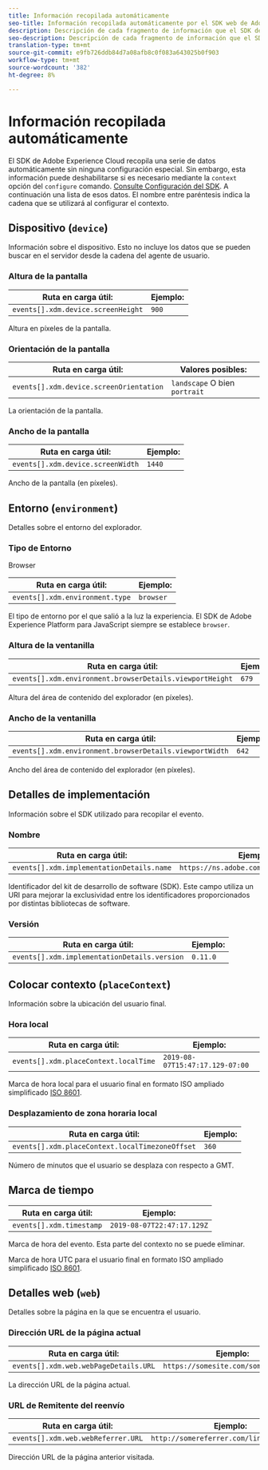 ```yaml
---
title: Información recopilada automáticamente
seo-title: Información recopilada automáticamente por el SDK web de Adobe Experience Platform
description: Descripción de cada fragmento de información que el SDK de Adobe Experience Cloud recopila automáticamente
seo-description: Descripción de cada fragmento de información que el SDK de Adobe Experience Cloud recopila automáticamente
translation-type: tm+mt
source-git-commit: e9fb726ddb84d7a08afb8c0f083a643025b0f903
workflow-type: tm+mt
source-wordcount: '382'
ht-degree: 8%

---
```



# Información recopilada automáticamente

El SDK de Adobe Experience Cloud recopila una serie de datos automáticamente sin ninguna configuración especial. Sin embargo, esta información puede deshabilitarse si es necesario mediante la `context` opción del `configure` comando. [Consulte Configuración del SDK](../fundamentals/configuring-the-sdk.md). A continuación una lista de esos datos. El nombre entre paréntesis indica la cadena que se utilizará al configurar el contexto.

## Dispositivo (`device`)

Información sobre el dispositivo. Esto no incluye los datos que se pueden buscar en el servidor desde la cadena del agente de usuario.

### Altura de la pantalla

| **Ruta en carga útil:** | **Ejemplo:** |
| ---------------------------------- | ------------ |
| `events[].xdm.device.screenHeight` | `900` |

Altura en píxeles de la pantalla.

### Orientación de la pantalla

| **Ruta en carga útil:** | **Valores posibles:** |
| --------------------------------------- | ------------------------- |
| `events[].xdm.device.screenOrientation` | `landscape` O bien `portrait` |

La orientación de la pantalla.

### Ancho de la pantalla

| **Ruta en carga útil:** | **Ejemplo:** |
| --------------------------------- | ------------ |
| `events[].xdm.device.screenWidth` | `1440` |

Ancho de la pantalla (en píxeles).

## Entorno (`environment`)

Detalles sobre el entorno del explorador.

### Tipo de Entorno

Browser

| **Ruta en carga útil:** | **Ejemplo:** |
| ------------------------------- | ------------ |
| `events[].xdm.environment.type` | `browser` |

El tipo de entorno por el que salió a la luz la experiencia. El SDK de Adobe Experience Platform para JavaScript siempre se establece `browser`.

### Altura de la ventanilla

| **Ruta en carga útil:** | **Ejemplo:** |
| -------------------------------------------------------- | ------------ |
| `events[].xdm.environment.browserDetails.viewportHeight` | `679` |

Altura del área de contenido del explorador (en píxeles).

### Ancho de la ventanilla

| **Ruta en carga útil:** | **Ejemplo:** |
| ------------------------------------------------------- | ------------ |
| `events[].xdm.environment.browserDetails.viewportWidth` | `642` |

Ancho del área de contenido del explorador (en píxeles).

## Detalles de implementación

Información sobre el SDK utilizado para recopilar el evento.

### Nombre

| **Ruta en carga útil:** | **Ejemplo:** |
| ----------------------------------------- | --------------------------------------- |
| `events[].xdm.implementationDetails.name` | `https://ns.adobe.com/experience/alloy` |

Identificador del kit de desarrollo de software (SDK).  Este campo utiliza un URI para mejorar la exclusividad entre los identificadores proporcionados por distintas bibliotecas de software.

### Versión

| **Ruta en carga útil:** | **Ejemplo:** |
| -------------------------------------------- | ------------ |
| `events[].xdm.implementationDetails.version` | `0.11.0` |

## Colocar contexto (`placeContext`)

Información sobre la ubicación del usuario final.

### Hora local

| **Ruta en carga útil:** | **Ejemplo:** |
| ------------------------------------- | ------------------------------- |
| `events[].xdm.placeContext.localTime` | `2019-08-07T15:47:17.129-07:00` |

Marca de hora local para el usuario final en formato ISO ampliado simplificado [ISO 8601](https://tools.ietf.org/html/rfc3339#section-5.6).

### Desplazamiento de zona horaria local

| **Ruta en carga útil:** | **Ejemplo:** |
| ----------------------------------------------- | ------------ |
| `events[].xdm.placeContext.localTimezoneOffset` | `360` |

Número de minutos que el usuario se desplaza con respecto a GMT.

## Marca de tiempo

| **Ruta en carga útil:** | **Ejemplo:** |
| ------------------------ | -------------------------- |
| `events[].xdm.timestamp` | `2019-08-07T22:47:17.129Z` |

Marca de hora del evento.  Esta parte del contexto no se puede eliminar.

Marca de hora UTC para el usuario final en formato ISO ampliado simplificado [ISO 8601](https://tools.ietf.org/html/rfc3339#section-5.6).

## Detalles web (`web`)

Detalles sobre la página en la que se encuentra el usuario.

### Dirección URL de la página actual

| **Ruta en carga útil:** | **Ejemplo:** |
| ------------------------------------- | ------------------------------------ |
| `events[].xdm.web.webPageDetails.URL` | `https://somesite.com/somepage.html` |

La dirección URL de la página actual.

### URL de Remitente del reenvío

| **Ruta en carga útil:** | **Ejemplo:** |
| ---------------------------------- | ----------------------------------------- |
| `events[].xdm.web.webReferrer.URL` | `http://somereferrer.com/linkedpage.html` |

Dirección URL de la página anterior visitada.
